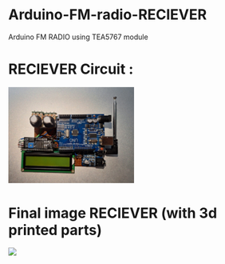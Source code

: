 # Arduino-FM-radio-RECIEVER
Arduino FM RADIO using TEA5767 module
# RECIEVER Circuit :
<p>
  <img width=50% src="IMAGES/IMG_20241118_225016.jpg">
</p>

# Final image RECIEVER (with 3d printed parts)

<p>
  <img width=50% src="IMAGES/IMG_20241205_225718.jpg">
</p>
